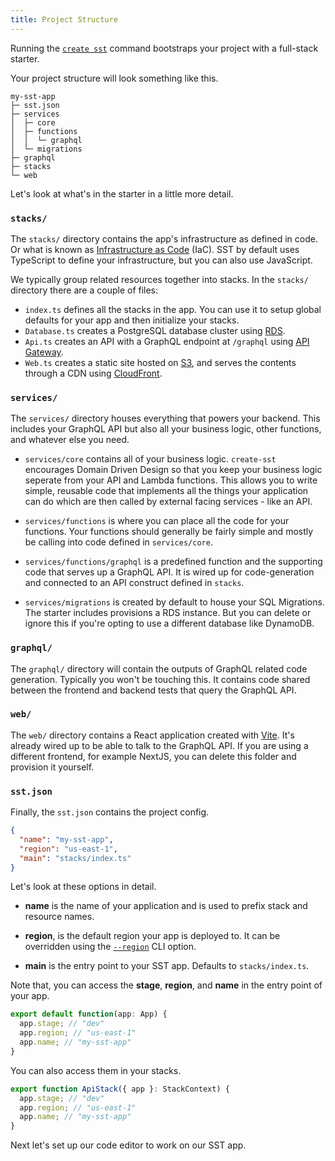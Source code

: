 ```yaml
---
title: Project Structure
---
```


Running the [`create sst`](../packages/create-sst.md) command bootstraps your project with a full-stack starter.

Your project structure will look something like this.

```
my-sst-app
├─ sst.json
├─ services
│  ├─ core
│  ├─ functions
│  │  └─ graphql
│  └─ migrations
├─ graphql
├─ stacks
└─ web
```

Let's look at what's in the starter in a little more detail.

### `stacks/`

The `stacks/` directory contains the app's infrastructure as defined in code. Or what is known as [Infrastructure as Code](https://serverless-stack.com/chapters/what-is-infrastructure-as-code.html) (IaC). SST by default uses TypeScript to define your infrastructure, but you can also use JavaScript.

We typically group related resources together into stacks. In the `stacks/` directory there are a couple of files:

- `index.ts` defines all the stacks in the app. You can use it to setup global defaults for your app and then initialize your stacks.
- `Database.ts` creates a PostgreSQL database cluster using [RDS](https://aws.amazon.com/rds/).
- `Api.ts` creates an API with a GraphQL endpoint at `/graphql` using [API Gateway](https://aws.amazon.com/api-gateway/).
- `Web.ts` creates a static site hosted on [S3](https://aws.amazon.com/s3/), and serves the contents through a CDN using [CloudFront](https://aws.amazon.com/cloudfront/).

### `services/`

The `services/` directory houses everything that powers your backend. This includes your GraphQL API but also all your business logic, other functions, and whatever else you need.

- `services/core` contains all of your business logic. `create-sst` encourages Domain Driven Design so that you keep your business logic seperate from your API and Lambda functions. This allows you to write simple, reusable code that implements all the things your application can do which are then called by external facing services - like an API.

- `services/functions` is where you can place all the code for your functions. Your functions should generally be fairly simple and mostly be calling into code defined in `services/core`.

- `services/functions/graphql` is a predefined function and the supporting code that serves up a GraphQL API. It is wired up for code-generation and connected to an API construct defined in `stacks`.

- `services/migrations` is created by default to house your SQL Migrations. The starter includes provisions a RDS instance. But you can delete or ignore this if you're opting to use a different database like DynamoDB.

### `graphql/`

The `graphql/` directory will contain the outputs of GraphQL related code generation. Typically you won't be touching this. It contains code shared between the frontend and backend tests that query the GraphQL API.

### `web/`

The `web/` directory contains a React application created with [Vite](https://vitejs.dev/). It's already wired up to be able to talk to the GraphQL API. If you are using a different frontend, for example NextJS, you can delete this folder and provision it yourself.

### `sst.json`

Finally, the `sst.json` contains the project config.

```json title="sst.json"
{
  "name": "my-sst-app",
  "region": "us-east-1",
  "main": "stacks/index.ts"
}
```

Let's look at these options in detail.

- **name** is  the name of your application and is used to prefix stack and resource names.

- **region**, is the default region your app is deployed to. It can be overridden using the [`--region`](packages/cli.md#--region) CLI option.

- **main** is the entry point to your SST app. Defaults to `stacks/index.ts`.

Note that, you can access the **stage**, **region**, and **name** in the entry point of your app.

```js title="stacks/index.ts"
export default function(app: App) {
  app.stage; // "dev"
  app.region; // "us-east-1"
  app.name; // "my-sst-app"
}
```

You can also access them in your stacks.

```js title="stacks/MyStack.ts"
export function ApiStack({ app }: StackContext) {
  app.stage; // "dev"
  app.region; // "us-east-1"
  app.name; // "my-sst-app"
}
```

Next let's set up our code editor to work on our SST app.

